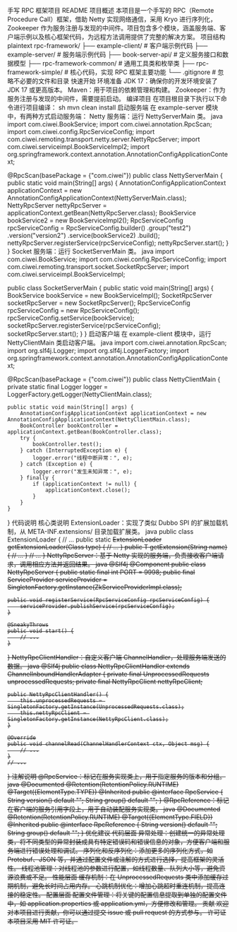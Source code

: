 手写 RPC 框架项目 README
项目概述
本项目是一个手写的 RPC（Remote Procedure Call）框架，借助 Netty 实现网络通信，采用 Kryo 进行序列化，Zookeeper 作为服务注册与发现的中间件。项目包含多个模块，涵盖服务端、客户端示例以及核心框架代码，为远程方法调用提供了完整的解决方案。
项目结构
plaintext
rpc-framework/
├── example-client/           # 客户端示例代码
├── example-server/           # 服务端示例代码
├── book-server-api/          # 定义服务接口和数据模型
├── rpc-framework-common/     # 通用工具类和枚举类
├── rpc-framework-simple/     # 核心代码，实现 RPC 框架主要功能
└── .gitignore                # 忽略不必要的文件和目录
快速开始
环境准备
JDK 17：确保你的开发环境安装了 JDK 17 或更高版本。
Maven：用于项目的依赖管理和构建。
Zookeeper：作为服务注册与发现的中间件，需要提前启动。
编译项目
在项目根目录下执行以下命令进行项目编译：
sh
mvn clean install
启动服务端
在 example-server 模块中，有两种方式启动服务端：
Netty 服务端：运行 NettyServerMain 类。
java
import com.ciwei.BookService;
import com.ciwei.annotation.RpcScan;
import com.ciwei.config.RpcServiceConfig;
import com.ciwei.remoting.transport.netty.server.NettyRpcServer;
import com.ciwei.serviceimpl.BookServiceImpl2;
import org.springframework.context.annotation.AnnotationConfigApplicationContext;

@RpcScan(basePackage = {"com.ciwei"})
public class NettyServerMain {
    public static void main(String[] args) {
        AnnotationConfigApplicationContext applicationContext = new AnnotationConfigApplicationContext(NettyServerMain.class);
        NettyRpcServer nettyRpcServer = applicationContext.getBean(NettyRpcServer.class);
        BookService bookService2 = new BookServiceImpl2();
        RpcServiceConfig rpcServiceConfig = RpcServiceConfig.builder()
               .group("test2")
               .version("version2")
               .service(bookService2)
               .build();
        nettyRpcServer.registerService(rpcServiceConfig);
        nettyRpcServer.start();
    }
}
Socket 服务端：运行 SocketServerMain 类。
java
import com.ciwei.BookService;
import com.ciwei.config.RpcServiceConfig;
import com.ciwei.remoting.transport.socket.SocketRpcServer;
import com.ciwei.serviceimpl.BookServiceImpl;

public class SocketServerMain {
    public static void main(String[] args) {
        BookService bookService = new BookServiceImpl();
        SocketRpcServer socketRpcServer = new SocketRpcServer();
        RpcServiceConfig rpcServiceConfig = new RpcServiceConfig();
        rpcServiceConfig.setService(bookService);
        socketRpcServer.registerService(rpcServiceConfig);
        socketRpcServer.start();
    }
}
启动客户端
在 example-client 模块中，运行 NettyClientMain 类启动客户端。
java
import com.ciwei.annotation.RpcScan;
import org.slf4j.Logger;
import org.slf4j.LoggerFactory;
import org.springframework.context.annotation.AnnotationConfigApplicationContext;

@RpcScan(basePackage = {"com.ciwei"})
public class NettyClientMain {
    private static final Logger logger = LoggerFactory.getLogger(NettyClientMain.class);

    public static void main(String[] args) {
        AnnotationConfigApplicationContext applicationContext = new AnnotationConfigApplicationContext(NettyClientMain.class);
        BookController bookController = applicationContext.getBean(BookController.class);
        try {
            bookController.test();
        } catch (InterruptedException e) {
            logger.error("线程中断异常：", e);
        } catch (Exception e) {
            logger.error("发生未知异常：", e);
        } finally {
            if (applicationContext != null) {
                applicationContext.close();
            }
        }
    }
}
代码说明
核心类说明
ExtensionLoader：实现了类似 Dubbo SPI 的扩展加载机制，从 META-INF.extensions/ 目录加载扩展类。
java
public class ExtensionLoader<T> {
    // ...
    public static <S> ExtensionLoader<S> getExtensionLoader(Class<S> type) {
        // ...
    }
    public T getExtension(String name) {
        // ...
    }
    // ...
}
NettyRpcServer：基于 Netty 实现的服务端，负责接收客户端请求，调用相应方法并返回结果。
java
@Slf4j
@Component
public class NettyRpcServer {
    public static final int PORT = 9998;
    public final ServiceProvider serviceProvider = SingletonFactory.getInstance(ZkServiceProviderImpl.class);

    public void registerService(RpcServiceConfig rpcServiceConfig) {
        serviceProvider.publishService(rpcServiceConfig);
    }

    @SneakyThrows
    public void start() {
        // ...
    }
}
NettyRpcClientHandler：自定义客户端 ChannelHandler，处理服务端发送的数据。
java
@Slf4j
public class NettyRpcClientHandler extends ChannelInboundHandlerAdapter {
    private final UnprocessedRequests unprocessedRequests;
    private final NettyRpcClient nettyRpcClient;

    public NettyRpcClientHandler() {
        this.unprocessedRequests = SingletonFactory.getInstance(UnprocessedRequests.class);
        this.nettyRpcClient = SingletonFactory.getInstance(NettyRpcClient.class);
    }

    @Override
    public void channelRead(ChannelHandlerContext ctx, Object msg) {
        // ...
    }
    // ...
}
注解说明
@RpcService：标记在服务实现类上，用于指定服务的版本和分组。
java
@Documented
@Retention(RetentionPolicy.RUNTIME)
@Target({ElementType.TYPE})
@Inherited
public @interface RpcService {
    String version() default "";
    String group() default "";
}
@RpcReference：标记在客户端的服务引用字段上，用于自动装配服务实现类。
java
@Documented
@Retention(RetentionPolicy.RUNTIME)
@Target({ElementType.FIELD})
@Inherited
public @interface RpcReference {
    String version() default "";
    String group() default "";
}
优化建议
代码层面
异常处理：创建统一的异常处理类，将不同类型的异常封装成具有特定错误码和错误信息的对象，方便客户端和服务端进行错误处理和调试。
序列化和反序列化：添加更多的序列化方式，如 Protobuf、JSON 等，并通过配置文件或注解的方式进行选择，提高框架的灵活性。
线程池管理：对线程池的参数进行配置，如线程数量、队列大小等，避免资源浪费或不足。
性能层面
缓存机制：在 UnprocessedRequests 类中添加缓存过期机制，避免长时间占用内存。
心跳机制优化：增加心跳超时重连机制，提高连接的稳定性。
配置层面
配置文件管理：将关键的配置信息提取到单独的配置文件中，如 application.properties 或 application.yml，方便修改和管理。
贡献
欢迎对本项目进行贡献，你可以通过提交 issue 或 pull request 的方式参与。
许可证
本项目采用 MIT 许可证。
